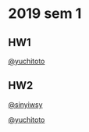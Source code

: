 # 2019 sem 1
## HW1
[@yuchitoto](https://github.com/yuchitoto/CSCI3260_Assgn1)
## HW2
[@sinyiwsy](https://github.com/sinyiwsy/CSCI-3260-Assignment2)

[@yuchitoto](https://github.com/yuchitoto/CSCI-3260-Assignment2)
